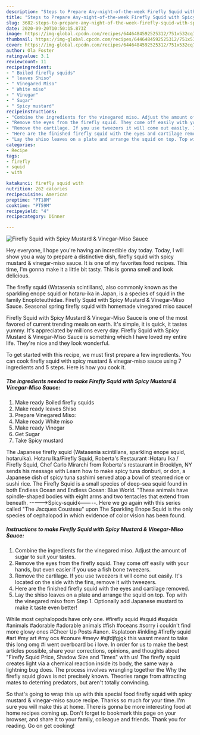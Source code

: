 ```yaml
---
description: "Steps to Prepare Any-night-of-the-week Firefly Squid with Spicy Mustard &amp;amp; Vinegar-Miso Sauce"
title: "Steps to Prepare Any-night-of-the-week Firefly Squid with Spicy Mustard &amp;amp; Vinegar-Miso Sauce"
slug: 3682-steps-to-prepare-any-night-of-the-week-firefly-squid-with-spicy-mustard-and-amp-vinegar-miso-sauce
date: 2020-09-20T10:50:15.873Z
image: https://img-global.cpcdn.com/recipes/6446484592525312/751x532cq70/firefly-squid-with-spicy-mustard-vinegar-miso-sauce-recipe-main-photo.jpg
thumbnail: https://img-global.cpcdn.com/recipes/6446484592525312/751x532cq70/firefly-squid-with-spicy-mustard-vinegar-miso-sauce-recipe-main-photo.jpg
cover: https://img-global.cpcdn.com/recipes/6446484592525312/751x532cq70/firefly-squid-with-spicy-mustard-vinegar-miso-sauce-recipe-main-photo.jpg
author: Ola Foster
ratingvalue: 3.1
reviewcount: 11
recipeingredient:
- " Boiled firefly squids"
- " leaves Shiso"
- " Vinegared Miso"
- " White miso"
- " Vinegar"
- " Sugar"
- " Spicy mustard"
recipeinstructions:
- "Combine the ingredients for the vinegared miso. Adjust the amount of sugar to suit your tastes."
- "Remove the eyes from the firefly squid. They come off easily with your hands, but even easier if you use a fish bone tweezers."
- "Remove the cartilage. If you use tweezers it will come out easily. It&#39;s located on the side with the fins, remove it with tweezers."
- "Here are the finished firefly squid with the eyes and cartilage removed."
- "Lay the shiso leaves on a plate and arrange the squid on top. Top with the vinegared miso from Step 1. Optionally add Japanese mustard to make it taste even better!"
categories:
- Recipe
tags:
- firefly
- squid
- with

katakunci: firefly squid with 
nutrition: 262 calories
recipecuisine: American
preptime: "PT18M"
cooktime: "PT59M"
recipeyield: "4"
recipecategory: Dinner

---
```



![Firefly Squid with Spicy Mustard &amp; Vinegar-Miso Sauce](https://img-global.cpcdn.com/recipes/6446484592525312/751x532cq70/firefly-squid-with-spicy-mustard-vinegar-miso-sauce-recipe-main-photo.jpg)

Hey everyone, I hope you're having an incredible day today. Today, I will show you a way to prepare a distinctive dish, firefly squid with spicy mustard &amp; vinegar-miso sauce. It is one of my favorites food recipes. This time, I'm gonna make it a little bit tasty. This is gonna smell and look delicious.

The firefly squid (Watasenia scintillans), also commonly known as the sparkling enope squid or hotaru-ika in Japan, is a species of squid in the family Enoploteuthidae. Firefly Squid with Spicy Mustard &amp; Vinegar-Miso Sauce. Seasonal spring firefly squid with homemade vinegared miso sauce!

Firefly Squid with Spicy Mustard &amp; Vinegar-Miso Sauce is one of the most favored of current trending meals on earth. It's simple, it is quick, it tastes yummy. It's appreciated by millions every day. Firefly Squid with Spicy Mustard &amp; Vinegar-Miso Sauce is something which I have loved my entire life. They're nice and they look wonderful.


To get started with this recipe, we must first prepare a few ingredients. You can cook firefly squid with spicy mustard &amp; vinegar-miso sauce using 7 ingredients and 5 steps. Here is how you cook it.

<!--inarticleads1-->

##### The ingredients needed to make Firefly Squid with Spicy Mustard &amp; Vinegar-Miso Sauce:

1. Make ready  Boiled firefly squids
1. Make ready  leaves Shiso
1. Prepare  Vinegared Miso:
1. Make ready  White miso
1. Make ready  Vinegar
1. Get  Sugar
1. Take  Spicy mustard


The Japanese firefly squid (Watasenia scintillans, sparkling enope squid, hotaruika). Hotaru Ika/Firefly Squid, Roberta&#39;s Restaurant :Hotaru Ika / Firefly Squid, Chef Carlo Mirarchi from Roberta&#39;s restaurant in Brooklyn, NY sends his message with Learn how to make spicy tuna donburi, or don, a Japanese dish of spicy tuna sashimi served atop a bowl of steamed rice or sushi rice. The Firefly Squid is a small species of deep-sea squid found in both Endless Ocean and Endless Ocean: Blue World. &#34;These animals have spindle-shaped bodies with eight arms and two tentacles that extend from beneath. -----&gt;Spicy-squid&lt;-----. Here we go again with this series called &#34;The Jacques Cousteau&#34; upon The Sparkling Enope Squid is the only species of cephalopod in which evidence of color vision has been found. 

<!--inarticleads2-->

##### Instructions to make Firefly Squid with Spicy Mustard &amp; Vinegar-Miso Sauce:

1. Combine the ingredients for the vinegared miso. Adjust the amount of sugar to suit your tastes.
1. Remove the eyes from the firefly squid. They come off easily with your hands, but even easier if you use a fish bone tweezers.
1. Remove the cartilage. If you use tweezers it will come out easily. It&#39;s located on the side with the fins, remove it with tweezers.
1. Here are the finished firefly squid with the eyes and cartilage removed.
1. Lay the shiso leaves on a plate and arrange the squid on top. Top with the vinegared miso from Step 1. Optionally add Japanese mustard to make it taste even better!


While most cephalopods have only one. #firefly squid #squid #squids #animals #adorable #adorable animals #fish #oceans #sorry i couldn&#39;t find more glowy ones #Cheer Up Posts #anon. #splatoon #inkling #firefly squid #art #my art #my ocs #conure #meyv #sjfdjfgjgk this wasnt meant to take this long omg #i went overboard bc i love. In order for us to make the best articles possible, share your corrections, opinions, and thoughts about &#34;Firefly Squid Price, Shadow Size and Times&#34; with us! The firefly squid creates light via a chemical reaction inside its body, the same way a lightning bug does. The process involves wrangling together the Why the firefly squid glows is not precisely known. Theories range from attracting mates to deterring predators, but aren&#39;t totally convincing. 

So that's going to wrap this up with this special food firefly squid with spicy mustard &amp; vinegar-miso sauce recipe. Thanks so much for your time. I'm sure you will make this at home. There is gonna be more interesting food at home recipes coming up. Don't forget to bookmark this page on your browser, and share it to your family, colleague and friends. Thank you for reading. Go on get cooking!
